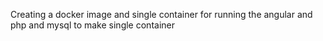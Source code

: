 Creating a docker image and single container for running the angular and php and mysql to make single container
